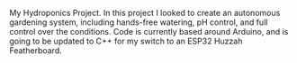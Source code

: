 My Hydroponics Project.
  In this project I looked to create an autonomous gardening system,
  including hands-free watering, pH control, and full control over
  the conditions.
  Code is currently based around Arduino, and is going to be updated to
  C++ for my switch to an ESP32 Huzzah Featherboard.
  
